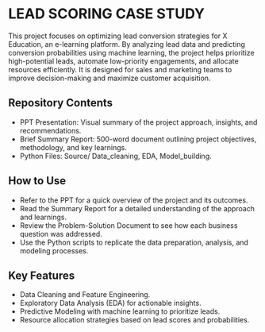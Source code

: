 
# LEAD SCORING CASE STUDY

This project focuses on optimizing lead conversion strategies for X Education, an e-learning platform. By analyzing lead data and predicting conversion probabilities using machine learning, the project helps prioritize high-potential leads, automate low-priority engagements, and allocate resources efficiently. It is designed for sales and marketing teams to improve decision-making and maximize customer acquisition.






## Repository Contents

 - PPT Presentation: Visual summary of the project approach, insights, and recommendations.
 - Brief Summary Report: 500-word document outlining project objectives, methodology, and key learnings.
 - Python Files: Source/ Data_cleaning, EDA, Model_building.
 
 ## How to Use

- Refer to the PPT for a quick overview of the project and its outcomes.
- Read the Summary Report for a detailed understanding of the approach and learnings.
- Review the Problem-Solution Document to see how each business question was addressed.
- Use the Python scripts to replicate the data preparation, analysis, and modeling processes.

## Key Features

- Data Cleaning and Feature Engineering.
- Exploratory Data Analysis (EDA) for actionable insights.
- Predictive Modeling with machine learning to prioritize leads.
- Resource allocation strategies based on lead scores and probabilities.
